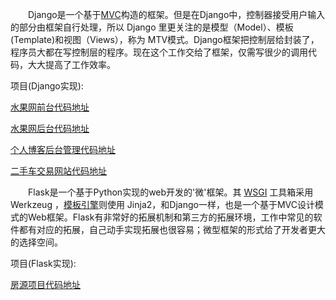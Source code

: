   Django是一个基于[MVC](https://baike.baidu.com/item/MVC)构造的框架。但是在Django中，控制器接受用户输入的部分由框架自行处理，所以 Django 里更关注的是模型（Model）、模板(Template)和视图（Views），称为 MTV模式。Django框架把控制层给封装了，程序员大都在写控制层的程序。现在这个工作交给了框架，仅需写很少的调用代码，大大提高了工作效率。

项目(Django实现):

[水果网前台代码地址](/Django-project/fresh_shop) 

[水果网后台代码地址](/Django-project/fresh_shop_back)  

[个人博客后台管理代码地址](Django-project/myblog_back)

[二手车交易网站代码地址](Django-project/usedCar)



  Flask是一个基于Python实现的web开发的'微'框架。其 [WSGI](https://baike.baidu.com/item/WSGI) 工具箱采用 Werkzeug ，[模板引擎](https://baike.baidu.com/item/%E6%A8%A1%E6%9D%BF%E5%BC%95%E6%93%8E/907667)则使用 Jinja2，和Django一样，也是一个基于MVC设计模式的Web框架。Flask有非常好的拓展机制和第三方的拓展环境，工作中常见的软件都有对应的拓展，自己动手实现拓展也很容易；微型框架的形式给了开发者更大的选择空间。

项目(Flask实现):

[房源项目代码地址](/Flask-project/aijia)     

